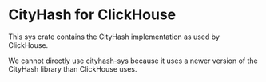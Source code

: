 # CityHash for ClickHouse

This sys crate contains the CityHash implementation as used by ClickHouse.

We cannot directly use [cityhash-sys](https://crates.io/crates/cityhash-sys)
because it uses a newer version of the CityHash library than ClickHouse uses.
